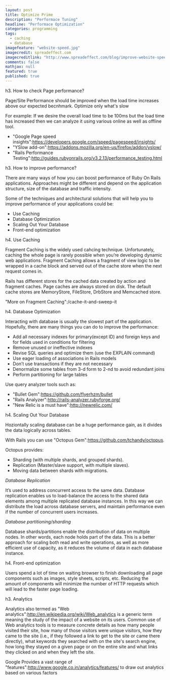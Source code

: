 ```yaml
---
layout: post
title: Optimize Prime
description: "Performace Tuning"
headline: "Performace Optimization"
categories: programming
tags: 
  - caching
  - database
imagefeature: "website-speed.jpg"
imagecredit: spreadeffect.com
imagecreditlink: "http://www.spreadeffect.com/blog/improve-website-speed/"
comments: false
mathjax: null
featured: true
published: true
---
```


h3. How to check Page performance?

Page/Site Performance should be improved when the load time increases above our expected becnhmark. Optimize only what's slow

For example: If we desire the overall load time to be 100ms but the load time has increased then we can analyze it using various online as well as offline tool.

* "Google Page speed insights":https://developers.google.com/speed/pagespeed/insights/
* "YSlow add-on":https://addons.mozilla.org/en-us/firefox/addon/yslow/
* "Rails Performance Testing":http://guides.rubyonrails.org/v3.2.13/performance_testing.html


h3. How to improve performance?

There are many ways of how you can boost performance of Ruby On Rails applications. Approaches might be different and depend on the application structure, size of the database and traffic intensity.

Some of the techniques and architectural solutions that will help you to improve performance of your applications could be:

* Use Caching
* Database Optimization
* Scaling Out Your Database
* Front-end optimization

h4. Use Caching

Fragment Caching is the widely used cahcing technique.
Unfortunately, caching the whole page is rarely possible when you’re developing dynamic web applications. Fragment Caching allows a fragment of view logic to be wrapped in a cache block and served out of the cache store when the next request comes in.

Rails has different stores for the cached data created by action and fragment caches. Page caches are always stored on disk. The default cache stores are MemoryStore, FileStore, DrbStore and Memcached store.

"More on Fragment Caching":/cache-it-and-sweep-it

h4. Database Optimization

Interacting with database is usually the slowest part of the application. Hopefully, there are many things you can do to improve the performance:

  *  Add all necessary indexes for primary(except ID) and foreign keys and for fields used in conditions for filtering
  *  Remove unused or ineffective indexes
  *  Revise SQL queries and optimize them (use the EXPLAIN command)
  *  Use eager loading of associations in Rails models
  *  Don’t use transactions if they are not necessary
  *  Denormalize some tables from 3-d form to 2-nd to avoid redundant joins
  *  Perform partitioning for large tables

Use query analyzer tools such as:

  *  "Bullet Gem":https://github.com/flyerhzm/bullet
  *  "Rails Analyzer":http://rails-analyzer.rubyforge.org/
  *  "New Relic is a must have":http://newrelic.com/

h4. Scaling Out Your Database

Hoziontally scaling database can be a huge performance gain, as it divides the data logically across tables.

With Rails you can use "Octopus Gem":https://github.com/tchandy/octopus.

Octopus provides:

  *  Sharding (with multiple shards, and grouped shards).
  *  Replication (Master/slave support, with multiple slaves).
  *  Moving data between shards with migrations.


*Database Replication*

It’s used to address concurrent access to the same data. Database replication enables us to load-balance the access to the shared data elements among multiple replicated database instances. In this way we can distribute the load across database servers, and maintain performance even if the number of concurrent users increases.

*Database partitioning/sharding*

Database shards/partitions enable the distribution of data on multiple nodes. In other words, each node holds part of the data. This is a better approach for scaling both read and write operations, as well as more efficient use of capacity, as it reduces the volume of data in each database instance.

h4. Front-end optimization

Users spend a lot of time on waiting browser to finish downloading all page components such as images, style sheets, scripts, etc. Reducing the amount of components will minimize the number of HTTP requests which will lead to the faster page loading.


h3. Analytics

Analytics also termed as "Web analytics":http://en.wikipedia.org/wiki/Web_analytics is a generic term meaning the study of the impact of a website on its users. Common use of Web analytics tools is to measure concrete details as how many people visited their site, how many of those visitors were unique visitors, how they came to the site (i.e., if they followed a link to get to the site or came there directly), what keywords they searched with on the site's search engine, how long they stayed on a given page or on the entire site and what links they clicked on and when they left the site.

Google Provides a vast range of "features":http://www.google.co.in/analytics/features/ to draw out analytics based on various factors

